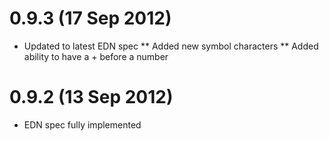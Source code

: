 # 0.9.3 (17 Sep 2012)

* Updated to latest EDN spec
** Added new symbol characters
** Added ability to have a + before a number

# 0.9.2 (13 Sep 2012)

* EDN spec fully implemented
